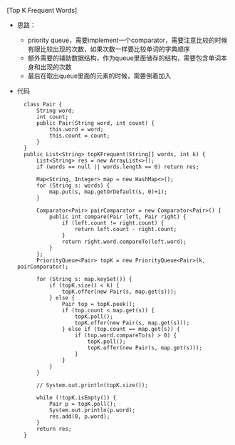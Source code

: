 [Top K Frequent Words]
- 思路：
    - priority queue，需要implement一个comparator，需要注意比较的时候有限比较出现的次数，如果次数一样要比较单词的字典顺序
    - 额外需要的辅助数据结构，作为queue里面储存的结构，需要包含单词本身和出现的次数
    - 最后在取出queue里面的元素的时候，需要倒着加入
- 代码

        class Pair {
            String word;
            int count;
            public Pair(String word, int count) {
                this.word = word;
                this.count = count;
            }
        }
        public List<String> topKFrequent(String[] words, int k) {
            List<String> res = new ArrayList<>();
            if (words == null || words.length == 0) return res;
            
            Map<String, Integer> map = new HashMap<>();
            for (String s: words) {
                map.put(s, map.getOrDefault(s, 0)+1);
            }
            
            Comparator<Pair> pairComparator = new Comparator<Pair>() {
                public int compare(Pair left, Pair right) {
                    if (left.count != right.count) {
                        return left.count - right.count;
                    }
                    return right.word.compareTo(left.word);
                }
            };
            PriorityQueue<Pair> topK = new PriorityQueue<Pair>(k, pairComparator);
            
            for (String s: map.keySet()) {
                if (topK.size() < k) {
                    topK.offer(new Pair(s, map.get(s)));
                } else {
                    Pair top = topK.peek();
                    if (top.count < map.get(s)) {
                        topK.poll();
                        topK.offer(new Pair(s, map.get(s)));
                    } else if (top.count == map.get(s)) {
                        if (top.word.compareTo(s) > 0) {
                            topK.poll();
                            topK.offer(new Pair(s, map.get(s)));
                        }
                    }
                }
            }
            
            // System.out.println(topK.size());
            
            while (!topK.isEmpty()) {
                Pair p = topK.poll();
                System.out.println(p.word);
                res.add(0, p.word);
            }
            return res;
        }